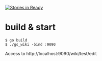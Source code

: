 [![Stories in Ready](https://badge.waffle.io/maueki/go_wiki.png?label=ready&title=Ready)](https://waffle.io/maueki/go_wiki)

# build & start

```
$ go build
$ ./go_wiki -bind :9090
```

Access to http://localhost:9090/wiki/test/edit
